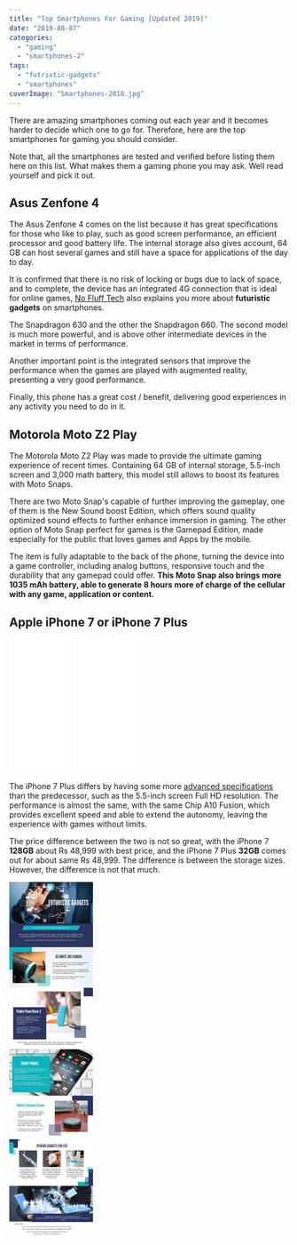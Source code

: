 ```yaml
---
title: "Top Smartphones For Gaming [Updated 2019]"
date: "2019-08-07"
categories: 
  - "gaming"
  - "smartphones-2"
tags: 
  - "futristic-gadgets"
  - "smartphones"
coverImage: "Smartphones-2018.jpg"
---
```


There are amazing smartphones coming out each year and it becomes harder to decide which one to go for. Therefore, here are the top smartphones for gaming you should consider.

Note that, all the smartphones are tested and verified before listing them here on this list. What makes them a gaming phone you may ask. Well read yourself and pick it out.

## **Asus Zenfone 4**

The Asus Zenfone 4 comes on the list because it has great specifications for those who like to play, such as good screen performance, an efficient processor and good battery life. The internal storage also gives account, 64 GB can host several games and still have a space for applications of the day to day.

It is confirmed that there is no risk of locking or bugs due to lack of space, and to complete, the device has an integrated 4G connection that is ideal for online games, [No Fluff Tech](https://www.noflufftech.com/) also explains you more about **futuristic gadgets** on smartphones.

The Snapdragon 630 and the other the Snapdragon 660. The second model is much more powerful, and is above other intermediate devices in the market in terms of performance.

Another important point is the integrated sensors that improve the performance when the games are played with augmented reality, presenting a very good performance.

Finally, this phone has a great cost / benefit, delivering good experiences in any activity you need to do in it.

## **Motorola Moto Z2 Play**

The Motorola Moto Z2 Play was made to provide the ultimate gaming experience of recent times. Containing 64 GB of internal storage, 5.5-inch screen and 3,000 math battery, this model still allows to boost its features with Moto Snaps. 

There are two Moto Snap's capable of further improving the gameplay, one of them is the New Sound boost Edition, which offers sound quality optimized sound effects to further enhance immersion in gaming. The other option of Moto Snap perfect for games is the Gamepad Edition, made especially for the public that loves games and Apps by the mobile.

The item is fully adaptable to the back of the phone, turning the device into a game controller, including analog buttons, responsive touch and the durability that any gamepad could offer. **This Moto Snap also brings more 1035 mAh battery, able to generate 8 hours more of charge of the cellular with any game, application or content.**

## **Apple iPhone 7 or iPhone 7 Plus**

<iframe style="width:120px;height:240px;" marginwidth="0" marginheight="0" scrolling="no" frameborder="0" src="//ws-in.amazon-adsystem.com/widgets/q?ServiceVersion=20070822&amp;OneJS=1&amp;Operation=GetAdHtml&amp;MarketPlace=IN&amp;source=ss&amp;ref=as_ss_li_til&amp;ad_type=product_link&amp;tracking_id=emadsblog-21&amp;language=en_IN&amp;marketplace=amazon&amp;region=IN&amp;placement=B01LZKSTJB&amp;asins=B01LZKSTJB&amp;linkId=c37a40f98bc06dc2d554bff4c3ff2ee6&amp;show_border=true&amp;link_opens_in_new_window=true"></iframe>

<iframe style="width:120px;height:240px;" marginwidth="0" marginheight="0" scrolling="no" frameborder="0" src="//ws-in.amazon-adsystem.com/widgets/q?ServiceVersion=20070822&amp;OneJS=1&amp;Operation=GetAdHtml&amp;MarketPlace=IN&amp;source=ss&amp;ref=as_ss_li_til&amp;ad_type=product_link&amp;tracking_id=emadsblog-21&amp;language=en_IN&amp;marketplace=amazon&amp;region=IN&amp;placement=B01LWNBFFA&amp;asins=B01LWNBFFA&amp;linkId=c16f2fffb70ecc5d4616f3bcb6d28723&amp;show_border=true&amp;link_opens_in_new_window=true"></iframe>

The iPhone 7 Plus differs by having some more [advanced specifications](https://www.gadgetsnow.com/top-gadgets/best-smartphones-in-india/editorschoiceshow/59487116.cms/) than the predecessor, such as the 5.5-inch screen Full HD resolution. The performance is almost the same, with the same Chip A10 Fusion, which provides excellent speed and able to extend the autonomy, leaving the experience with games without limits.

The price difference between the two is not so great, with the iPhone 7 **128GB** about Rs 48,999 with best price, and the iPhone 7 Plus **32GB** comes out for about same Rs 48,999. The difference is between the storage sizes. However, the difference is not that much.

[![Futuristic-Gadgets-2019](images/Futuristic-Gadgets-2019.png)](#)
